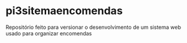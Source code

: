 # pi3sitemaencomendas
Repositório feito para versionar o desenvolvimento de um sistema web usado para organizar encomendas
